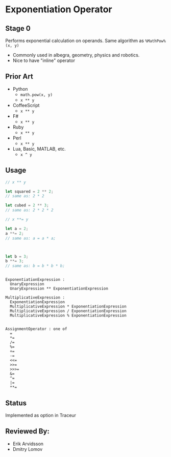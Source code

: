 # Exponentiation Operator

## Stage 0

Performs exponential calculation on operands. Same algorithm as `%MathPow%(x, y)`

- Commonly used in albegra, geometry, physics and robotics.
- Nice to have "inline" operator

## Prior Art

- Python
  - `math.pow(x, y)`
  - `x ** y`
- CoffeeScript
  - `x ** y`
- F#
  - `x ** y`
- Ruby
  - `x ** y`
- Perl
  - `x ** y`
- Lua, Basic, MATLAB, etc.
  - `x ^ y`


## Usage


```js
// x ** y

let squared = 2 ** 2;
// same as: 2 * 2

let cubed = 2 ** 3;
// same as: 2 * 2 * 2

```

```js
// x **= y

let a = 2;
a **= 2;
// same as: a = a * a;



let b = 3;
b **= 3;
// same as: b = b * b * b;

```

```

ExponentiationExpression : 
  UnaryExpression
  UnaryExpression ** ExponentiationExpression
  
MultiplicativeExpression :
  ExponentiationExpression
  MultiplicativeExpression * ExponentiationExpression
  MultiplicativeExpression / ExponentiationExpression
  MultiplicativeExpression % ExponentiationExpression


AssignmentOperator : one of
  =
  *=
  /=
  %=
  +=
  -=
  <<=
  >>=
  >>>=
  &=
  ^=
  |=
  **=
```

## Status

Implemented as option in Traceur


## Reviewed By: 

- Erik Arvidsson
- Dmitry Lomov

